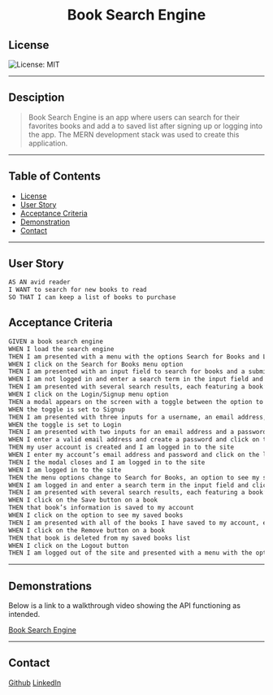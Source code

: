 <h1 align='center'>Book Search Engine</h1>

## License

![License: MIT](https://img.shields.io/badge/License-MIT-purple.svg)

---

## Desciption

> Book Search Engine is an app where users can search for their favorites books and add a to saved list after signing up or logging into the app. The MERN development stack was used to create this application.

---

## Table of Contents

- [License](#license)
- [User Story](#user-story)
- [Acceptance Criteria](#acceptance-criteria)
- [Demonstration](#demostration)
- [Contact](#contact)

---

## User Story

```md
AS AN avid reader
I WANT to search for new books to read
SO THAT I can keep a list of books to purchase
```

## Acceptance Criteria

```md
GIVEN a book search engine
WHEN I load the search engine
THEN I am presented with a menu with the options Search for Books and Login/Signup and an input field to search for books and a submit button
WHEN I click on the Search for Books menu option
THEN I am presented with an input field to search for books and a submit button
WHEN I am not logged in and enter a search term in the input field and click the submit button
THEN I am presented with several search results, each featuring a book’s title, author, description, image, and a link to that book on the Google Books site
WHEN I click on the Login/Signup menu option
THEN a modal appears on the screen with a toggle between the option to log in or sign up
WHEN the toggle is set to Signup
THEN I am presented with three inputs for a username, an email address, and a password, and a signup button
WHEN the toggle is set to Login
THEN I am presented with two inputs for an email address and a password and login button
WHEN I enter a valid email address and create a password and click on the signup button
THEN my user account is created and I am logged in to the site
WHEN I enter my account’s email address and password and click on the login button
THEN I the modal closes and I am logged in to the site
WHEN I am logged in to the site
THEN the menu options change to Search for Books, an option to see my saved books, and Logout
WHEN I am logged in and enter a search term in the input field and click the submit button
THEN I am presented with several search results, each featuring a book’s title, author, description, image, and a link to that book on the Google Books site and a button to save a book to my account
WHEN I click on the Save button on a book
THEN that book’s information is saved to my account
WHEN I click on the option to see my saved books
THEN I am presented with all of the books I have saved to my account, each featuring the book’s title, author, description, image, and a link to that book on the Google Books site and a button to remove a book from my account
WHEN I click on the Remove button on a book
THEN that book is deleted from my saved books list
WHEN I click on the Logout button
THEN I am logged out of the site and presented with a menu with the options Search for Books and Login/Signup and an input field to search for books and a submit button
```

---

## Demonstrations

Below is a link to a walkthrough video showing the API functioning as intended.

[Book Search Engine](https://drive.google.com/file/d/1zBFbhVHspcs4vUsX7kfguokLAYnUPAKl/view)

---

## Contact

[Github](https://github.com/Klgibsonjr/social-network-api-kg)
[LinkedIn](https://www.linkedin.com/in/ken-gibson-74a02047/)
